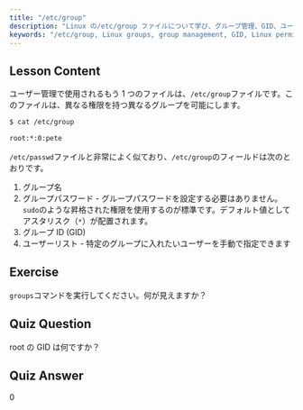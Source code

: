```yaml
---
title: "/etc/group"
description: "Linux の/etc/group ファイルについて学び、グループ管理、GID、ユーザー権限を理解します。初心者向けの必須の Linux グループファイルチュートリアル。"
keywords: "/etc/group, Linux groups, group management, GID, Linux permissions, Linux tutorial, beginner Linux, Linux guide"
---
```


## Lesson Content

ユーザー管理で使用されるもう 1 つのファイルは、`/etc/group`ファイルです。このファイルは、異なる権限を持つ異なるグループを可能にします。

```bash
$ cat /etc/group

root:*:0:pete
```

`/etc/passwd`ファイルと非常によく似ており、`/etc/group`のフィールドは次のとおりです。

1. グループ名
2. グループパスワード - グループパスワードを設定する必要はありません。`sudo`のような昇格された権限を使用するのが標準です。デフォルト値としてアスタリスク（`*`）が配置されます。
3. グループ ID (GID)
4. ユーザーリスト - 特定のグループに入れたいユーザーを手動で指定できます

## Exercise

`groups`コマンドを実行してください。何が見えますか？

## Quiz Question

root の GID は何ですか？

## Quiz Answer

0
